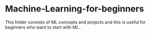 # Machine-Learning-for-beginners
This folder consists of ML concepts and projects and this is useful  for beginners who want to start with ML.
